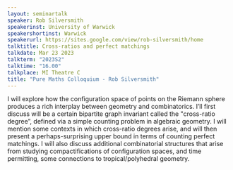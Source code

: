 ```yaml
---
layout: seminartalk
speaker: Rob Silversmith
speakerinst: University of Warwick
speakershortinst: Warwick
speakerurl: https://sites.google.com/view/rob-silversmith/home
talktitle: Cross-ratios and perfect matchings
talkdate: Mar 23 2023
talkterm: "2023S2"
talktime: "16.00"
talkplace: MI Theatre C
title: "Pure Maths Colloquium - Rob Silversmith"
---
```


I will explore how the configuration space of points on the Riemann sphere produces a rich interplay between geometry and combinatorics. I’ll first discuss will be a certain bipartite graph invariant called the "cross-ratio degree”, defined via a simple counting problem in algebraic geometry. I will mention some contexts in which cross-ratio degrees arise, and will then present a perhaps-surprising upper bound in terms of counting perfect matchings. I will also discuss additional combinatorial structures that arise from studying compactifications of configuration spaces, and time permitting, some connections to tropical/polyhedral geometry.